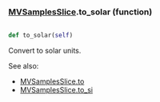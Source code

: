 ### [MVSamplesSlice](MVSamplesSlice.md).to_solar (function)


```py

def to_solar(self)

```



Convert to solar units.

See also:

* [MVSamplesSlice.to](MVSamplesSlice.to.md)
* [MVSamplesSlice.to_si](MVSamplesSlice.to_si.md)

